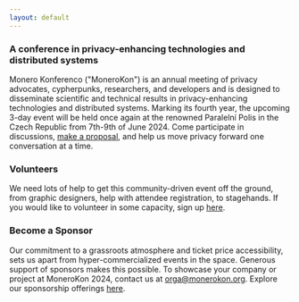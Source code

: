 ```yaml
---
layout: default
---
```


### A conference in privacy-enhancing technologies and distributed systems
Monero Konferenco ("MoneroKon") is an annual meeting of privacy advocates, cypherpunks, researchers, and developers and is designed to disseminate scientific and technical results in privacy-enhancing technologies and distributed systems. Marking its fourth year, the upcoming 3-day event will be held once again at the renowned Paralelní Polis in the Czech Republic from 7th-9th of June 2024. Come participate in discussions, [make a proposal](https://apply.monerokon.org), and help us move privacy forward one conversation at a time.

### Volunteers

We need lots of help to get this community-driven event off the ground, from graphic designers, help with attendee registration, to stagehands. If you would like to volunteer in some capacity, sign up [here](https://volunteer.monerokon.org).

### Become a Sponsor

Our commitment to a grassroots atmosphere and ticket price accessibility, sets us apart from hyper-commercialized events in the space. Generous support of sponsors makes this possible. To showcase your company or project at MoneroKon 2024, contact us at <a href="mailto:orga@monerokon.org">orga@monerokon.org</a>. Explore our sponsorship offerings [here](https://monerokon.org/sponsor).

